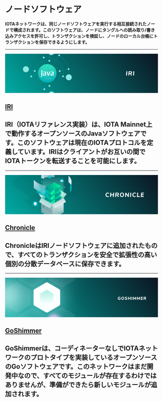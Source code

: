 # ノードソフトウェア
<!-- # Node software -->

**IOTAネットワークは、同じノードソフトウェアを実行する相互接続されたノードで構成されます。このソフトウェアは、ノードにタングルへの読み取り/書き込みアクセスを許可し、トランザクションを検証し、ノードのローカル台帳にトランザクションを保存できるようにします。**
<!-- **IOTA networks consist of interconnected nodes that run the same node software. This software gives nodes read/write access to the Tangle, allows them to validate transactions, and allows them to store transactions in their local ledgers.** -->

-------------------------
![IRI](../images/IRI.png)
## [IRI](../iri/introduction/overview.md)
IRI（IOTAリファレンス実装）は、IOTA Mainnet上で動作するオープンソースのJavaソフトウェアです。このソフトウェアは現在のIOTAプロトコルを定義しています。IRIはクライアントがお互いの間でIOTAトークンを転送することを可能にします。
-------------------------

-------------------------
![Chronicle](../images/Chronicle.png)
## [Chronicle](../chronicle/introduction/overview.md)
ChronicleはIRIノードソフトウェアに追加されたもので、すべてのトランザクションを安全で拡張性の高い個別の分散データベースに保存できます。
-------------------------

-------------------------
![GoShimmer](../images/GoShimmer.png)
## [GoShimmer](../goshimmer/introduction/overview.md)
GoShimmerは、コーディネーターなしでIOTAネットワークのプロトタイプを実装しているオープンソースのGoソフトウェアです。このネットワークはまだ開発中なので、すべてのモジュールが存在するわけではありませんが、準備ができたら新しいモジュールが追加されます。
-------------------------
